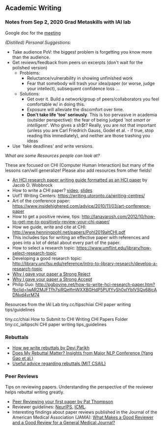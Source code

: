 ## Academic Writing

### Notes from Sep 2, 2020 Grad Metaskills with IAI lab

Google doc for the [meeting](https://docs.google.com/document/d/1TUqpnc2fEwoOHaz1-mvnBdUolb6ps_CexbCZt2aq9NY/edit#)

*(Distilled) Personal Suggestions:*
- Take audience PoV: the biggest problem is forgetting you know more than the audience. 
- Get reviews/feedback from peers on excerpts (don't wait for the polished version)
	- Problems: 
	    - Reluctance/vulnerability in showing unfinished work
	    - Fear that somebody will trash your idea/paper (or worse, judge your intellect), subsequent confidence loss ...   
	- Solutions: 
	    - Get over it. Build a network/group of peers/collaborators you feel comfortable w/ in doing this. 
	    - Exposure will alleviate the discomfort over time. 
	    - __Don't take life 'too' seriously__. This is too pervasive in academia (outsider perspective): the fear of being judged _'not smart or intelligent'_. Who gives a sh$t? Really, you are not that important (unless you are Carl Friedrich Gauss, Godel et al. - if true, stop reading this immediately), and neither are those trashing you ideas  
- Use `fake deadlines' and write versions.

*What are some Resources people can look at?*

These are focused on CHI (Computer Human Interaction) but many of the lessons can/will generalize! Please also add resources from other fields!

- [An HCI research paper writing guide formatted as an HCI paper](http://faculty.washington.edu/wobbrock/pubs/Wobbrock-2015.pdf) by Jacob O. Wobbrock
- How to write a CHI paper? [video](https://vimeo.com/431504384), [slides](https://www.slideshare.net/mariawolters/how-to-write-a-chi-paper)  
- UofT Writing Centers: https://writing.utoronto.ca/writing-centres/
- Art of the conference paper: https://www.insidehighered.com/advice/2010/11/03/art-conference-paper
- How to get a positive review, tips: http://lanayarosh.com/2012/10/how-to-get-me-to-positively-review-your-chi-paper/
- How we guide, write and cite at CHI: http://www.henningpohl.net/papers/Pohl2019altCHI.pdf
- This includes tips for writing an effective paper with references and goes into a lot of detail about every part of the paper.
- How to select a research topic: https://www.umflint.edu/library/how-select-research-topic
- Developing a good research topic: http://library.uncfsu.edu/reference/intro-to-library-research/develop-a-research-topic
- [Why I gave your paper a Strong Reject](http://matt-welsh.blogspot.com/2016/04/why-i-gave-your-paper-strong-reject.html)
- [Why I gave your paper a Strong Accept](http://matt-welsh.blogspot.com/2016/04/why-i-gave-your-paper-strong-accept.html)
- Philip Guo: http://pgbovine.net/how-to-write-hci-research-paper.htm?fbclid=IwAR2MJFTfh7siRQeIfmWXXBGHdP5PUfYySh0xIYblVSQx68jcADNvd4vrM74

Resources from the IAI Lab
tiny.cc/tipschiiai CHI paper writing tips/guidelines

tiny.cc/chiai How to Submit to CHI
Writing CHI Papers Folder
tiny.cc_iaitipschi CHI paper writing tips_guidelines

### Rebuttals

- [How we write rebuttals by Devi Parikh](https://link.medium.com/ydpsNF59L8)
- [Does My Rebuttal Matter? Insights from  Major NLP Conference (Yang Gao et al.)](https://arxiv.org/pdf/1903.11367.pdf)
- [Useful advice regarding rebuttals (MIT CSAIL)](https://people.csail.mit.edu/fredo/rebuttal_advice.txt)

### Peer Reviews
Tips on reviewing papers. Understanding the perspective of the reviewer helps rebuttal writing greatly.

- [Peer Reviewing your first paper by Pat Thompson](https://patthomson.net/2019/10/14/reviewing-your-first-paper/)
- Reviewer guidelines: [NeurIPS](https://nips.cc/Conferences/2019/PaperInformation/ReviewerGuidelines), [ICML](https://icml.cc/Conferences/2020/ReviewerGuidelines).
- Interesting findings about paper reviews published in the Journal of the American Medical Association (JAMA): [What Makes a Good Reviewer and a Good Review for a General Medical Journal?](https://jamanetwork.com/journals/jama/fullarticle/187762)


